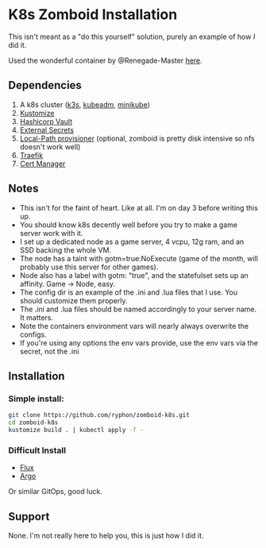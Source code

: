 # K8s Zomboid Installation


This isn't meant as a "do this yourself" solution, purely an example of how _I_ did it.

Used the wonderful container by @Renegade-Master [here](https://github.com/Renegade-Master/zomboid-dedicated-server).

## Dependencies
1. A k8s cluster ([k3s](https://k3s.io/), [kubeadm](https://kubernetes.io/docs/setup/production-environment/tools/kubeadm/create-cluster-kubeadm/), [minikube](https://minikube.sigs.k8s.io/))
2. [Kustomize](https://kustomize.io/)
3. [Hashicorp Vault](https://www.vaultproject.io/)
4. [External Secrets](https://external-secrets.io/)
5. [Local-Path provisioner](https://github.com/rancher/local-path-provisioner) (optional, zomboid is pretty disk intensive so nfs doesn't work well)
6. [Traefik](https://traefik.io/)
7. [Cert Manager](https://cert-manager.io/)

## Notes

- This isn't for the faint of heart. Like at all. I'm on day 3 before writing this up.
- You should know k8s decently well before you try to make a game server work with it.
- I set up a dedicated node as a game server, 4 vcpu, 12g ram, and an SSD backing the whole VM.
- The node has a taint with gotm=true:NoExecute (game of the month, will probably use this server for other games).
- Node also has a label with gotm: "true", and the statefulset sets up an affinity. Game -> Node, easy.
- The config dir is an example of the .ini and .lua files that I use. You should customize them properly.
- The .ini and .lua files should be named accordingly to your server name. It matters.
- Note the containers environment vars will nearly always overwrite the configs.
- If you're using any options the env vars provide, use the env vars via the secret, not the .ini

## Installation

### Simple install:
```bash
git clone https://github.com/ryphon/zomboid-k8s.git
cd zomboid-k8s
kustomize build . | kubectl apply -f -
```

### Difficult Install
- [Flux](https://fluxcd.io/)
- [Argo](https://argoproj.github.io/)

Or similar GitOps, good luck.

## Support

None. I'm not really here to help you, this is just how I did it.
